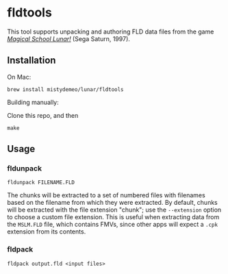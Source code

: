 # fldtools

This tool supports unpacking and authoring FLD data files from the game [*Magical School Lunar!*](https://en.wikipedia.org/wiki/Lunar:_Samposuru_Gakuen) (Sega Saturn, 1997).

## Installation

On Mac:

```
brew install mistydemeo/lunar/fldtools
```

Building manually:

Clone this repo, and then

```
make
```

## Usage

### fldunpack

```
fldunpack FILENAME.FLD
```

The chunks will be extracted to a set of numbered files with filenames based on the filename from which they were extracted. By default, chunks will be extracted with the file extension "chunk"; use the `--extension` option to choose a custom file extension. This is useful when extracting data from the `MSLM.FLD` file, which contains FMVs, since other apps will expect a `.cpk` extension from its contents.

### fldpack

```
fldpack output.fld <input files>
```
